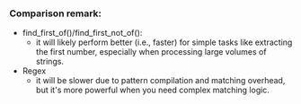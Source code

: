 
### Comparison remark:
- find_first_of()/find_first_not_of():
  - it will likely perform better (i.e., faster) for simple tasks like extracting the first number, especially when processing large volumes of strings.
- Regex
  - it will be slower due to pattern compilation and matching overhead, but it's more powerful when you need complex matching logic.
